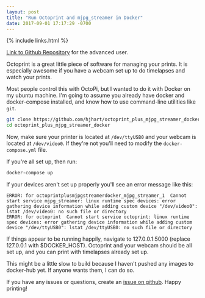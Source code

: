 ```yaml
--- 
layout: post
title: "Run Octoprint and mjpg_streamer in Docker"
date: 2017-09-01 17:17:29 -0700
---
```


{% include links.html %}

[Link to Github Repository](https://github.com/hjhart/octoprint_plus_mjpg_streamer_docker) for the advanced user.

Octoprint is a great little piece of software for managing your prints. It is especially awesome if you have a webcam set up to do timelapses and watch your prints.

Most people control this with OctoPi, but I wanted to do it with Docker on my ubuntu machine. I'm going to assume you already have docker and docker-compose installed, and know how to use command-line utilities like `git`.

```bash
git clone https://github.com/hjhart/octoprint_plus_mjpg_streamer_docker
cd octoprint_plus_mjpg_streamer_docker
```

Now, make sure your printer is located at `/dev/ttyUSB0` and your webcam is located at `/dev/video0`. If they're not you'll need to modify the `docker-compose.yml` file.

If you're all set up, then run:

```bash
docker-compose up
```

If your devices aren't set up properly you'll see an error message like this:

```
ERROR: for octoprintplusmjpgstreamerdocker_mjpg_streamer_1  Cannot start service mjpg_streamer: linux runtime spec devices: error gathering device information while adding custom device "/dev/video0": lstat /dev/video0: no such file or directory
ERROR: for octoprint  Cannot start service octoprint: linux runtime spec devices: error gathering device information while adding custom device "/dev/ttyUSB0": lstat /dev/ttyUSB0: no such file or directory
```

If things appear to be running happily, navigate to 127.0.0.1:5000 (replace 127.0.0.1 with $DOCKER_HOST). Octoprint and your webcam should be all set up, and you can print with timelapses already set up.

This might be a little slow to build because I haven't pushed any images to docker-hub yet. If anyone wants them, I can do so.

If you have any issues or questions, create an [issue on github](https://github.com/hjhart/octoprint_plus_mjpg_streamer_docker/issues). Happy printing!

